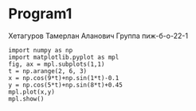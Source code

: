 # Program1

Хетагуров Тамерлан Аланович
Группа пиж-б-о-22-1
```
import numpy as np
import matplotlib.pyplot as mpl
fig, ax = mpl.subplots(1,1)
t = np.arange(2, 6, 3)
x = np.cos(9*t)+np.sin(1*t)-0.1
y = np.cos(5*t)+np.sin(8*t)+0.45
mpl.plot(x,y)
mpl.show()
```
